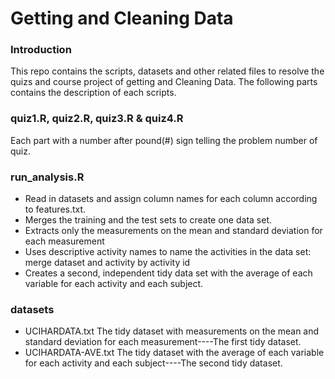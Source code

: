 Getting and Cleaning Data
=============================
### Introduction

This repo contains the scripts, datasets and other related files to resolve the quizs and course project of 
getting and Cleaning Data. The following parts contains the description of each scripts.

### quiz1.R, quiz2.R, quiz3.R & quiz4.R

Each part with a number after pound(#) sign telling the problem number of quiz. 

### run_analysis.R
* Read in datasets and assign column names for each column according to features.txt.
* Merges the training and the test sets to create one data set.
* Extracts only the measurements on the mean and standard deviation for each measurement
* Uses descriptive activity names to name the activities in the data set: merge dataset and activity by activity id
* Creates a second, independent tidy data set with the average of each variable for each activity and each subject. 

### datasets
* UCIHARDATA.txt
        The tidy dataset with measurements on the mean and standard deviation for each measurement----The first tidy dataset.
* UCIHARDATA-AVE.txt
        The tidy dataset with the average of each variable for each activity and each subject----The second tidy dataset.
